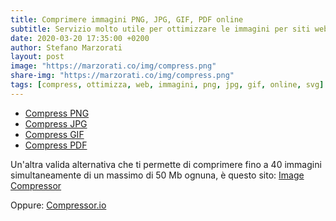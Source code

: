 ```yaml
---
title: Comprimere immagini PNG, JPG, GIF, PDF online
subtitle: Servizio molto utile per ottimizzare le immagini per siti web
date: 2020-03-20 17:35:00 +0200
author: Stefano Marzorati
layout: post
image: "https://marzorati.co/img/compress.png"
share-img: "https://marzorati.co/img/compress.png"
tags: [compress, ottimizza, web, immagini, png, jpg, gif, online, svg]
---
```

 - <a href="http://compresspng.com/it/" target="_blank">Compress PNG</a>   
 - <a href="http://compressjpeg.com/it/" target="_blank">Compress JPG</a>   
 - <a href="http://gifcompressor.com/" target="_blank">Compress GIF</a>   
 - <a href="http://shrinkpdf.com/it/" target="_blank">Compress PDF</a>   
 
Un'altra valida alternativa che ti permette di comprimere fino a 40 immagini simultaneamente di un massimo di 50 Mb ognuna, è questo sito: <a href="https://www.websiteplanet.com/webtools/imagecompressor/" target="_blank">Image Compressor</a>   

Oppure: <a href="https://compressor.io/compress" target="_blank">Compressor.io</a>
